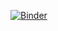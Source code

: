 [![Binder](https://mybinder.org/badge_logo.svg)](https://mybinder.org/v2/dhitinair05/My-Jupyter-Notebooks/tree/main)
